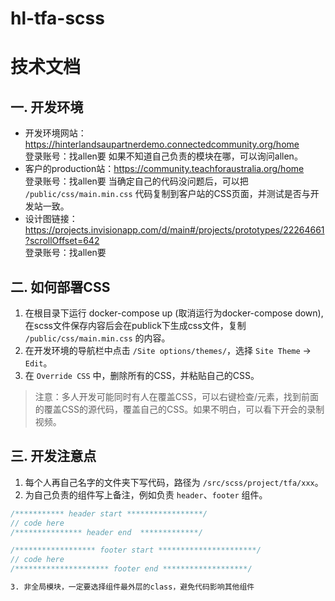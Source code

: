 # hl-tfa-scss
# 技术文档

## 一. 开发环境
- 开发环境网站：https://hinterlandsaupartnerdemo.connectedcommunity.org/home  
  登录账号：找allen要
  如果不知道自己负责的模块在哪，可以询问allen。
- 客户的production站：https://community.teachforaustralia.org/home  
  登录账号：找allen要
  当确定自己的代码没问题后，可以把 `/public/css/main.min.css` 代码复制到客户站的CSS页面，并测试是否与开发站一致。
- 设计图链接：https://projects.invisionapp.com/d/main#/projects/prototypes/22264661?scrollOffset=642  
  登录账号：找allen要

## 二. 如何部署CSS
1. 在根目录下运行 docker-compose up (取消运行为docker-compose down), 在scss文件保存内容后会在publick下生成css文件，复制 `/public/css/main.min.css` 的内容。
2. 在开发环境的导航栏中点击 `/Site options/themes/`，选择 `Site Theme` -> `Edit`。
3. 在 `Override CSS` 中，删除所有的CSS，并粘贴自己的CSS。
> 注意：多人开发可能同时有人在覆盖CSS，可以右键检查/元素，找到前面的覆盖CSS的源代码，覆盖自己的CSS。如果不明白，可以看下开会的录制视频。

## 三. 开发注意点
1. 每个人再自己名字的文件夹下写代码，路径为 `/src/scss/project/tfa/xxx`。
2. 为自己负责的组件写上备注，例如负责 `header`、`footer` 组件。
```scss
/*********** header start *****************/
// code here
/*************** header end  *************/

/****************** footer start **********************/
// code here
/********************* footer end *******************/

3. 非全局模块，一定要选择组件最外层的class，避免代码影响其他组件
